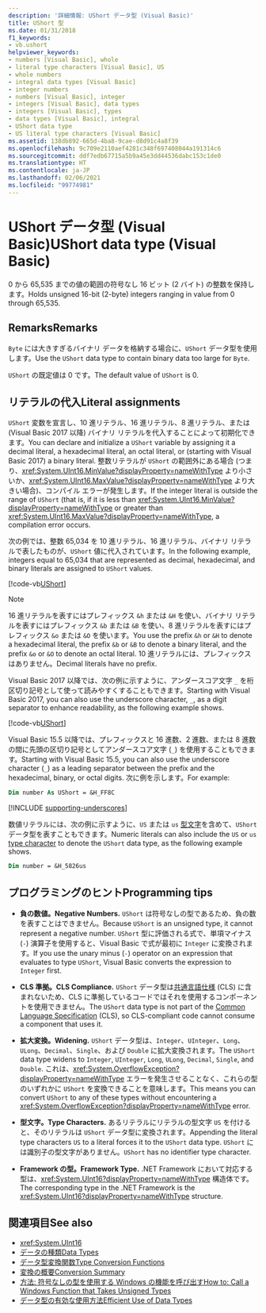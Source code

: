 ```yaml
---
description: '詳細情報: UShort データ型 (Visual Basic)'
title: UShort 型
ms.date: 01/31/2018
f1_keywords:
- vb.ushort
helpviewer_keywords:
- numbers [Visual Basic], whole
- literal type characters [Visual Basic], US
- whole numbers
- integral data types [Visual Basic]
- integer numbers
- numbers [Visual Basic], integer
- integers [Visual Basic], data types
- integers [Visual Basic], types
- data types [Visual Basic], integral
- UShort data type
- US literal type characters [Visual Basic]
ms.assetid: 138db892-665d-4ba8-9cae-d8d91c4a8f39
ms.openlocfilehash: 9c709e2110aef4281c348f697408044a191314c6
ms.sourcegitcommit: ddf7edb67715a5b9a45e3dd44536dabc153c1de0
ms.translationtype: HT
ms.contentlocale: ja-JP
ms.lasthandoff: 02/06/2021
ms.locfileid: "99774981"
---
```

# <a name="ushort-data-type-visual-basic"></a><span data-ttu-id="69f8e-103">UShort データ型 (Visual Basic)</span><span class="sxs-lookup"><span data-stu-id="69f8e-103">UShort data type (Visual Basic)</span></span>

<span data-ttu-id="69f8e-104">0 から 65,535 までの値の範囲の符号なし 16 ビット (2 バイト) の整数を保持します。</span><span class="sxs-lookup"><span data-stu-id="69f8e-104">Holds unsigned 16-bit (2-byte) integers ranging in value from 0 through 65,535.</span></span>  
  
## <a name="remarks"></a><span data-ttu-id="69f8e-105">Remarks</span><span class="sxs-lookup"><span data-stu-id="69f8e-105">Remarks</span></span>

 <span data-ttu-id="69f8e-106">`Byte` には大きすぎるバイナリ データを格納する場合に、`UShort` データ型を使用します。</span><span class="sxs-lookup"><span data-stu-id="69f8e-106">Use the `UShort` data type to contain binary data too large for `Byte`.</span></span>  
  
 <span data-ttu-id="69f8e-107">`UShort` の既定値は 0 です。</span><span class="sxs-lookup"><span data-stu-id="69f8e-107">The default value of `UShort` is 0.</span></span>  

## <a name="literal-assignments"></a><span data-ttu-id="69f8e-108">リテラルの代入</span><span class="sxs-lookup"><span data-stu-id="69f8e-108">Literal assignments</span></span>

<span data-ttu-id="69f8e-109">`UShort` 変数を宣言し、10 進リテラル、16 進リテラル、8 進リテラル、または (Visual Basic 2017 以降) バイナリ リテラルを代入することによって初期化できます。</span><span class="sxs-lookup"><span data-stu-id="69f8e-109">You can declare and initialize a `UShort` variable by assigning it a decimal literal, a hexadecimal literal, an octal literal, or (starting with Visual Basic 2017) a binary literal.</span></span> <span data-ttu-id="69f8e-110">整数リテラルが `UShort` の範囲外にある場合 (つまり、<xref:System.UInt16.MinValue?displayProperty=nameWithType> より小さいか、<xref:System.UInt16.MaxValue?displayProperty=nameWithType> より大きい場合)、コンパイル エラーが発生します。</span><span class="sxs-lookup"><span data-stu-id="69f8e-110">If the integer literal is outside the range of `UShort` (that is, if it is less than <xref:System.UInt16.MinValue?displayProperty=nameWithType> or greater than <xref:System.UInt16.MaxValue?displayProperty=nameWithType>, a compilation error occurs.</span></span>

<span data-ttu-id="69f8e-111">次の例では、整数 65,034 を 10 進リテラル、16 進リテラル、バイナリ リテラルで表したものが、`UShort` 値に代入されています。</span><span class="sxs-lookup"><span data-stu-id="69f8e-111">In the following example, integers equal to 65,034 that are represented as decimal, hexadecimal, and binary literals are assigned to `UShort` values.</span></span>
  
[!code-vb[UShort](../../../../samples/snippets/visualbasic/language-reference/data-types/numeric-literals.vb#UShort)]

> [!NOTE]
> <span data-ttu-id="69f8e-112">16 進リテラルを表すにはプレフィックス `&h` または `&H` を使い、バイナリ リテラルを表すにはプレフィックス `&b` または `&B` を使い、8 進リテラルを表すにはプレフィックス `&o` または `&O` を使います。</span><span class="sxs-lookup"><span data-stu-id="69f8e-112">You use the prefix `&h` or `&H` to denote a hexadecimal literal, the prefix `&b` or `&B` to denote a binary literal, and the prefix `&o` or `&O` to denote an octal literal.</span></span> <span data-ttu-id="69f8e-113">10 進リテラルには、プレフィックスはありません。</span><span class="sxs-lookup"><span data-stu-id="69f8e-113">Decimal literals have no prefix.</span></span>

<span data-ttu-id="69f8e-114">Visual Basic 2017 以降では、次の例に示すように、アンダースコア文字 `_` を桁区切り記号として使って読みやすくすることもできます。</span><span class="sxs-lookup"><span data-stu-id="69f8e-114">Starting with Visual Basic 2017, you can also use the underscore character, `_`, as a digit separator to enhance readability, as the following example shows.</span></span>

[!code-vb[UShort](../../../../samples/snippets/visualbasic/language-reference/data-types/numeric-literals.vb#UShortS)]

<span data-ttu-id="69f8e-115">Visual Basic 15.5 以降では、プレフィックスと 16 進数、2 進数、または 8 進数の間に先頭の区切り記号としてアンダースコア文字 (`_`) を使用することもできます。</span><span class="sxs-lookup"><span data-stu-id="69f8e-115">Starting with Visual Basic 15.5, you can also use the underscore character (`_`) as a leading separator between the prefix and the hexadecimal, binary, or octal digits.</span></span> <span data-ttu-id="69f8e-116">次に例を示します。</span><span class="sxs-lookup"><span data-stu-id="69f8e-116">For example:</span></span>

```vb
Dim number As UShort = &H_FF8C
```

[!INCLUDE [supporting-underscores](../../../../includes/vb-separator-langversion.md)]

<span data-ttu-id="69f8e-117">数値リテラルには、次の例に示すように、`US` または `us` [型文字](../../programming-guide/language-features/data-types/type-characters.md)を含めて、`UShort` データ型を表すこともできます。</span><span class="sxs-lookup"><span data-stu-id="69f8e-117">Numeric literals can also include the `US` or `us` [type character](../../programming-guide/language-features/data-types/type-characters.md) to denote the `UShort` data type, as the following example shows.</span></span>

```vb
Dim number = &H_5826us
```

## <a name="programming-tips"></a><span data-ttu-id="69f8e-118">プログラミングのヒント</span><span class="sxs-lookup"><span data-stu-id="69f8e-118">Programming tips</span></span>
  
- <span data-ttu-id="69f8e-119">**負の数値。**</span><span class="sxs-lookup"><span data-stu-id="69f8e-119">**Negative Numbers.**</span></span> <span data-ttu-id="69f8e-120">`UShort` は符号なしの型であるため、負の数を表すことはできません。</span><span class="sxs-lookup"><span data-stu-id="69f8e-120">Because `UShort` is an unsigned type, it cannot represent a negative number.</span></span> <span data-ttu-id="69f8e-121">`UShort` 型に評価される式で、単項マイナス (`-`) 演算子を使用すると、Visual Basic で式が最初に `Integer` に変換されます。</span><span class="sxs-lookup"><span data-stu-id="69f8e-121">If you use the unary minus (`-`) operator on an expression that evaluates to type `UShort`, Visual Basic converts the expression to `Integer` first.</span></span>  
  
- <span data-ttu-id="69f8e-122">**CLS 準拠。**</span><span class="sxs-lookup"><span data-stu-id="69f8e-122">**CLS Compliance.**</span></span> <span data-ttu-id="69f8e-123">`UShort` データ型は[共通言語仕様](https://www.ecma-international.org/publications/standards/Ecma-335.htm) (CLS) に含まれないため、CLS に準拠しているコードではそれを使用するコンポーネントを使用できません。</span><span class="sxs-lookup"><span data-stu-id="69f8e-123">The `UShort` data type is not part of the [Common Language Specification](https://www.ecma-international.org/publications/standards/Ecma-335.htm) (CLS), so CLS-compliant code cannot consume a component that uses it.</span></span>
  
- <span data-ttu-id="69f8e-124">**拡大変換。**</span><span class="sxs-lookup"><span data-stu-id="69f8e-124">**Widening.**</span></span> <span data-ttu-id="69f8e-125">`UShort` データ型は、`Integer`、`UInteger`、`Long`、`ULong`、`Decimal`、`Single`、および `Double` に拡大変換されます。</span><span class="sxs-lookup"><span data-stu-id="69f8e-125">The `UShort` data type widens to `Integer`, `UInteger`, `Long`, `ULong`, `Decimal`, `Single`, and `Double`.</span></span> <span data-ttu-id="69f8e-126">これは、<xref:System.OverflowException?displayProperty=nameWithType> エラーを発生させることなく、これらの型のいずれかに `UShort` を変換できることを意味します。</span><span class="sxs-lookup"><span data-stu-id="69f8e-126">This means you can convert `UShort` to any of these types without encountering a <xref:System.OverflowException?displayProperty=nameWithType> error.</span></span>  
  
- <span data-ttu-id="69f8e-127">**型文字。**</span><span class="sxs-lookup"><span data-stu-id="69f8e-127">**Type Characters.**</span></span> <span data-ttu-id="69f8e-128">あるリテラルにリテラルの型文字 `US` を付けると、そのリテラルは `UShort` データ型に変換されます。</span><span class="sxs-lookup"><span data-stu-id="69f8e-128">Appending the literal type characters `US` to a literal forces it to the `UShort` data type.</span></span> <span data-ttu-id="69f8e-129">`UShort` には識別子の型文字がありません。</span><span class="sxs-lookup"><span data-stu-id="69f8e-129">`UShort` has no identifier type character.</span></span>  
  
- <span data-ttu-id="69f8e-130">**Framework の型。**</span><span class="sxs-lookup"><span data-stu-id="69f8e-130">**Framework Type.**</span></span> <span data-ttu-id="69f8e-131">.NET Framework において対応する型は、<xref:System.UInt16?displayProperty=nameWithType> 構造体です。</span><span class="sxs-lookup"><span data-stu-id="69f8e-131">The corresponding type in the .NET Framework is the <xref:System.UInt16?displayProperty=nameWithType> structure.</span></span>  
  
## <a name="see-also"></a><span data-ttu-id="69f8e-132">関連項目</span><span class="sxs-lookup"><span data-stu-id="69f8e-132">See also</span></span>

- <xref:System.UInt16>
- [<span data-ttu-id="69f8e-133">データの種類</span><span class="sxs-lookup"><span data-stu-id="69f8e-133">Data Types</span></span>](index.md)
- [<span data-ttu-id="69f8e-134">データ型変換関数</span><span class="sxs-lookup"><span data-stu-id="69f8e-134">Type Conversion Functions</span></span>](../functions/type-conversion-functions.md)
- [<span data-ttu-id="69f8e-135">変換の概要</span><span class="sxs-lookup"><span data-stu-id="69f8e-135">Conversion Summary</span></span>](../keywords/conversion-summary.md)
- [<span data-ttu-id="69f8e-136">方法: 符号なしの型を使用する Windows の機能を呼び出す</span><span class="sxs-lookup"><span data-stu-id="69f8e-136">How to: Call a Windows Function that Takes Unsigned Types</span></span>](../../programming-guide/com-interop/how-to-call-a-windows-function-that-takes-unsigned-types.md)
- [<span data-ttu-id="69f8e-137">データ型の有効な使用方法</span><span class="sxs-lookup"><span data-stu-id="69f8e-137">Efficient Use of Data Types</span></span>](../../programming-guide/language-features/data-types/efficient-use-of-data-types.md)
